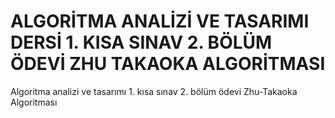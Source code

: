 # ALGORİTMA ANALİZİ VE TASARIMI DERSİ 1. KISA SINAV 2. BÖLÜM ÖDEVİ ZHU TAKAOKA  ALGORİTMASI
 Algoritma analizi ve tasarımı 1. kısa sınav 2. bölüm ödevi Zhu-Takaoka Algoritması
